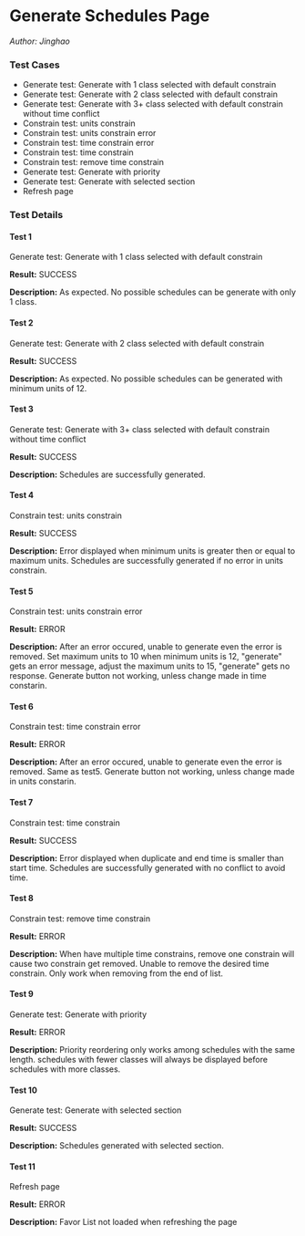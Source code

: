 # Generate Schedules Page
*Author: Jinghao*

### Test Cases
- Generate test: Generate with 1 class selected with default constrain
- Generate test: Generate with 2 class selected with default constrain
- Generate test: Generate with 3+ class selected with default constrain without time conflict
- Constrain test: units constrain
- Constrain test: units constrain error
- Constrain test: time constrain error
- Constrain test: time constrain
- Constrain test: remove time constrain 
- Generate test: Generate with priority
- Generate test: Generate with selected section
- Refresh page

### Test Details

#### Test 1

Generate test: Generate with 1 class selected with default constrain

**Result:**
SUCCESS

**Description:**
As expected. No possible schedules can be generate with only 1 class.

#### Test 2

Generate test: Generate with 2 class selected with default constrain

**Result:**
SUCCESS

**Description:**
As expected. No possible schedules can be generated with minimum units of 12. 

#### Test 3

Generate test: Generate with 3+ class selected with default constrain without time conflict

**Result:**
SUCCESS

**Description:**
Schedules are successfully generated.

#### Test 4

Constrain test: units constrain

**Result:**
SUCCESS

**Description:**
Error displayed when minimum units is greater then or equal to maximum units.
Schedules are successfully generated if no error in units constrain.

#### Test 5

Constrain test: units constrain error

**Result:**
ERROR

**Description:**
After an error occured, unable to generate even the error is removed.
Set maximum units to 10 when minimum units is 12,
"generate" gets an error message,
adjust the maximum units to 15,
"generate" gets no response.
Generate button not working, unless change made in time constarin.

#### Test 6

Constrain test: time constrain error

**Result:**
ERROR

**Description:**
After an error occured, unable to generate even the error is removed.
Same as test5.
Generate button not working, unless change made in units constarin.

#### Test 7

Constrain test: time constrain

**Result:**
SUCCESS

**Description:**
Error displayed when duplicate and end time is smaller than start time.
Schedules are successfully generated with no conflict to avoid time.

#### Test 8

Constrain test: remove time constrain 

**Result:**
ERROR

**Description:**
When have multiple time constrains, remove one constrain will cause two constrain get removed. 
Unable to remove the desired time constrain. 
Only work when removing from the end of list.

#### Test 9

Generate test: Generate with priority

**Result:**
ERROR

**Description:**
Priority reordering only works among schedules with the same length.
schedules with fewer classes will always be displayed before schedules with more classes. 

#### Test 10

Generate test: Generate with selected section

**Result:**
SUCCESS

**Description:**
Schedules generated with selected section. 

#### Test 11

Refresh page

**Result:**
ERROR

**Description:**
Favor List not loaded when refreshing the page